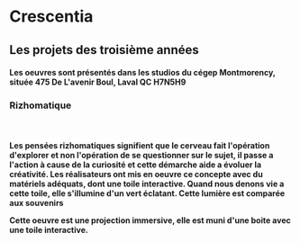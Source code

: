 <h1>Crescentia</h1>

<h2>Les projets des troisième années</h2>

<h4>Les oeuvres sont présentés dans les studios du cégep Montmorency, située 475 De L'avenir Boul, Laval QC H7N5H9</h4>

<h3>Rizhomatique</h3>
<br>
<h4>
  Les pensées rizhomatiques signifient que le cerveau fait l'opération d'explorer et non l'opération de se questionner sur le sujet,
  il passe a l'action à cause de la curiosité et cette démarche aide a évoluer la créativité.
  Les réalisateurs ont mis en oeuvre ce concepte avec du matériels adéquats, dont une toile interactive.
  Quand nous denons vie a cette toile, elle s'illumine d'un vert éclatant. Cette lumière est comparée aux souvenirs
  
  Cette oeuvre est une projection immersive, elle est muni d'une boite avec une toile interactive.

</h4>

